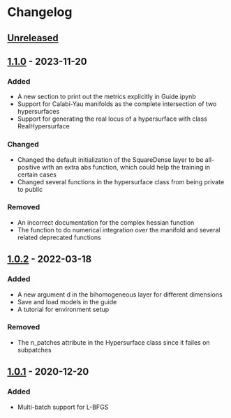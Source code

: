 # Changelog

## [Unreleased]

## [1.1.0] - 2023-11-20

### Added

- A new section to print out the metrics explicitly in Guide.ipynb
- Support for Calabi-Yau manifolds as the complete intersection of two hypersurfaces 
- Support for generating the real locus of a hypersurface with class RealHypersurface

### Changed

- Changed the default initialization of the SquareDense layer to be all-positive with an extra 
  abs function, which could help the training in certain cases
- Changed several functions in the hypersurface class from being private to public

### Removed

- An incorrect documentation for the complex hessian function
- The function to do numerical integration over the manifold and several related deprecated functions

## [1.0.2] - 2022-03-18

### Added

- A new argument d in the bihomogeneous layer for different dimensions
- Save and load models in the guide
- A tutorial for environment setup

### Removed

- The n_patches attribute in the Hypersurface class since it failes on subpatches
 
## [1.0.1] - 2020-12-20

### Added

- Multi-batch support for L-BFGS

[Unreleased]: https://github.com/yidiq7/MLGeometry/compare/v1.0.1...HEAD
[1.0.1]: https://github.com/yidiq7/MLGeometry/releases/tag/v1.0.1
[1.0.2]: https://github.com/yidiq7/MLGeometry/releases/tag/v1.0.2
[1.1.0]: https://github.com/yidiq7/MLGeometry/releases/tag/v1.1.0
